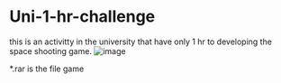 # Uni-1-hr-challenge
this is an activitty in the university that have only 1 hr to developing the space shooting game.
![image](https://github.com/Atp-Gaster/Uni-1-hr-challenge/assets/73352721/6231aee1-f762-4212-91d2-b75c35a7e599)

*.rar is the file game
